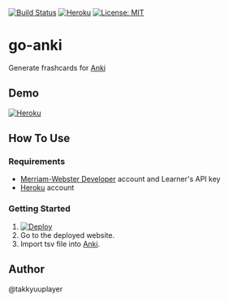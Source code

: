 [![Build Status](https://travis-ci.org/takkyuuplayer/go-anki.svg?branch=master)](https://travis-ci.org/takkyuuplayer/go-anki)
[![Heroku](https://heroku-badge.herokuapp.com/?app=tp-go-anki&style=flat)](https://tp-go-anki.herokuapp.com/)
[![License: MIT](https://img.shields.io/badge/License-MIT-yellow.svg)](https://opensource.org/licenses/MIT)

# go-anki

Generate frashcards for [Anki](https://apps.ankiweb.net/)

## Demo

[![Heroku](https://heroku-badge.herokuapp.com/?app=tp-go-anki&style=flat)](https://tp-go-anki.herokuapp.com/)

## How To Use

### Requirements

* [Merriam\-Webster Developer](https://www.dictionaryapi.com/account/my-keys.htm) account and Learner's API key
* [Heroku](https://id.heroku.com/login) account

### Getting Started

1. [![Deploy](https://www.herokucdn.com/deploy/button.svg)](https://heroku.com/deploy)
1. Go to the deployed website.
1. Import tsv file into [Anki](https://apps.ankiweb.net/).

## Author

@takkyuuplayer
